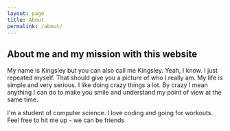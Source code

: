 ```yaml
---
layout: page
title: About
permalink: /about/
---
```


## About me and my mission with this website

My name is Kingsley but you can also call me Kingsley. Yeah, I know. I just repeated myself.
That should give you a picture of who I really am. My life is simple and very serious. I like 
doing crazy things a lot. By crazy I mean anything I can do to make you smile and understand my
point of view at the same time.

I'm a student of computer science. I love coding and going for workouts. Feel free to hit me up - we can be friends